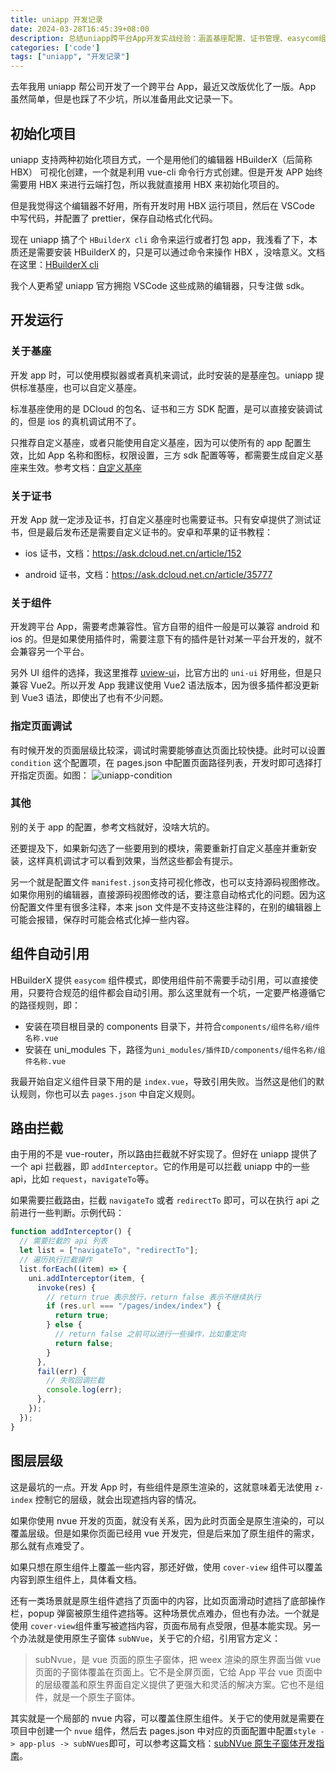 ```yaml
---
title: uniapp 开发记录
date: 2024-03-28T16:45:39+08:00
description: 总结uniapp跨平台App开发实战经验：涵盖基座配置、证书管理、easycom组件模式、路由拦截及原生图层层级难题解决方案，助力高效避坑与性能优化。
categories: ['code']
tags: ["uniapp", "开发记录"]
---
```


去年我用 uniapp 帮公司开发了一个跨平台 App，最近又改版优化了一版。App 虽然简单，但是也踩了不少坑，所以准备用此文记录一下。

<!-- more -->

## 初始化项目

uniapp 支持两种初始化项目方式，一个是用他们的编辑器 HBuilderX（后简称 HBX） 可视化创建，一个就是利用 vue-cli 命令行方式创建。但是开发 APP 始终需要用 HBX 来进行云端打包，所以我就直接用 HBX 来初始化项目的。

但是我觉得这个编辑器不好用，所有开发时用 HBX 运行项目，然后在 VSCode 中写代码，并配置了 prettier，保存自动格式化代码。

现在 uniapp 搞了个 `HBuilderX cli` 命令来运行或者打包 app，我浅看了下，本质还是需要安装 HBuilderX 的，只是可以通过命令来操作 HBX ，没啥意义。文档在这里：[HBuilderX cli](https://hx.dcloud.net.cn/cli/README)

我个人更希望 uniapp 官方拥抱 VSCode 这些成熟的编辑器，只专注做 sdk。

## 开发运行

### 关于基座

开发 app 时，可以使用模拟器或者真机来调试，此时安装的是基座包。uniapp 提供标准基座，也可以自定义基座。

标准基座使用的是 DCloud 的包名、证书和三方 SDK 配置，是可以直接安装调试的，但是 ios 的真机调试用不了。

只推荐自定义基座，或者只能使用自定义基座，因为可以使所有的 app 配置生效，比如 App 名称和图标，权限设置，三方 sdk 配置等等，都需要生成自定义基座来生效。参考文档：[自定义基座](https://uniapp.dcloud.net.cn/tutorial/run/run-app.html#customplayground)

### 关于证书

开发 App 就一定涉及证书，打自定义基座时也需要证书。只有安卓提供了测试证书，但是最后发布还是需要自定义证书的。安卓和苹果的证书教程：

- ios 证书，文档：https://ask.dcloud.net.cn/article/152

- android 证书，文档：https://ask.dcloud.net.cn/article/35777

### 关于组件

开发跨平台 App，需要考虑兼容性。官方自带的组件一般是可以兼容 android 和 ios 的。但是如果使用插件时，需要注意下有的插件是针对某一平台开发的，就不会兼容另一个平台。

另外 UI 组件的选择，我这里推荐 [uview-ui](https://ext.dcloud.net.cn/plugin?id=1593)，比官方出的 `uni-ui` 好用些，但是只兼容 Vue2。所以开发 App 我建议使用 Vue2 语法版本，因为很多插件都没更新到 Vue3 语法，即使出了也有不少问题。

### 指定页面调试

有时候开发的页面层级比较深，调试时需要能够直达页面比较快捷。此时可以设置 `condition` 这个配置项，在 pages.json 中配置页面路径列表，开发时即可选择打开指定页面。如图：
![uniapp-condition](https://img.wjian.xyz/2024/uniapp-condition.jpg)

### 其他

别的关于 app 的配置，参考文档就好，没啥大坑的。

还要提及下，如果新勾选了一些要用到的模块，需要重新打自定义基座并重新安装，这样真机调试才可以看到效果，当然这些都会有提示。

另一个就是配置文件 `manifest.json`支持可视化修改，也可以支持源码视图修改。如果你用别的编辑器，直接源码视图修改的话，要注意自动格式化的问题。因为这份配置文件里有很多注释，本来 json 文件是不支持这些注释的，在别的编辑器上可能会报错，保存时可能会格式化掉一些内容。

## 组件自动引用

HBuilderX 提供 `easycom` 组件模式，即使用组件前不需要手动引用，可以直接使用，只要符合规范的组件都会自动引用。那么这里就有一个坑，一定要严格遵循它的路径规则，即：

- 安装在项目根目录的 components 目录下，并符合`components/组件名称/组件名称.vue`
- 安装在 uni_modules 下，路径为`uni_modules/插件ID/components/组件名称/组件名称.vue`

我最开始自定义组件目录下用的是 `index.vue`，导致引用失败。当然这是他们的默认规则，你也可以去 `pages.json` 中自定义规则。

## 路由拦截

由于用的不是 vue-router，所以路由拦截就不好实现了。但好在 uniapp 提供了一个 api 拦截器，即 `addInterceptor`。它的作用是可以拦截 uniapp 中的一些 api，比如 `request`，`navigateTo`等。

如果需要拦截路由，拦截 `navigateTo` 或者 `redirectTo` 即可，可以在执行 api 之前进行一些判断。示例代码：

```js
function addInterceptor() {
  // 需要拦截的 api 列表
  let list = ["navigateTo", "redirectTo"];
  // 遍历执行拦截操作
  list.forEach((item) => {
    uni.addInterceptor(item, {
      invoke(res) {
        // return true 表示放行，return false 表示不继续执行
        if (res.url === "/pages/index/index") {
          return true;
        } else {
          // return false 之前可以进行一些操作，比如重定向
          return false;
        }
      },
      fail(err) {
        // 失败回调拦截
        console.log(err);
      },
    });
  });
}
```

## 图层层级

这是最坑的一点。开发 App 时，有些组件是原生渲染的，这就意味着无法使用 `z-index` 控制它的层级，就会出现遮挡内容的情况。

如果你使用 nvue 开发的页面，就没有关系，因为此时页面全是原生渲染的，可以覆盖层级。但是如果你页面已经用 vue 开发完，但是后来加了原生组件的需求，那么就有点难受了。

如果只想在原生组件上覆盖一些内容，那还好做，使用 `cover-view` 组件可以覆盖内容到原生组件上，具体看文档。

还有一类场景就是原生组件遮挡了页面中的内容，比如页面滑动时遮挡了底部操作栏，popup 弹窗被原生组件遮挡等。这种场景优点难办，但也有办法。一个就是使用 `cover-view`组件重写被遮挡内容，页面布局有点受限，但基本能实现。另一个办法就是使用原生子窗体 `subNVue`，关于它的介绍，引用官方定义：

> subNvue，是 vue 页面的原生子窗体，把 weex 渲染的原生界面当做 vue 页面的子窗体覆盖在页面上。它不是全屏页面，它给 App 平台 vue 页面中的层级覆盖和原生界面自定义提供了更强大和灵活的解决方案。它也不是组件，就是一个原生子窗体。

其实就是一个局部的 nvue 内容，可以覆盖住原生组件。关于它的使用就是需要在项目中创建一个 `nvue` 组件，然后去 pages.json 中对应的页面配置中配置`style -> app-plus -> subNVues`即可，可以参考这篇文档：[subNVue 原生子窗体开发指南](https://ask.dcloud.net.cn/article/35948)。
